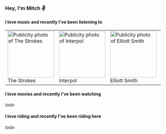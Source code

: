 <div><h3>Hey, I&#x27;m Mitch ✌️</h3><section><h4>I love music and recently I&#x27;ve been listening to</h4><table><tbody><td><img src="https://lastfm.freetls.fastly.net/i/u/174s/2a96cbd8b46e442fc41c2b86b821562f.png" height="150px" alt="Publicity photo of The Strokes"/><br/>The Strokes</td><td><img src="https://lastfm.freetls.fastly.net/i/u/174s/2a96cbd8b46e442fc41c2b86b821562f.png" height="150px" alt="Publicity photo of Interpol"/><br/>Interpol</td><td><img src="https://lastfm.freetls.fastly.net/i/u/174s/2a96cbd8b46e442fc41c2b86b821562f.png" height="150px" alt="Publicity photo of Elliott Smith"/><br/>Elliott Smith</td><td><img src="https://lastfm.freetls.fastly.net/i/u/174s/2a96cbd8b46e442fc41c2b86b821562f.png" height="150px" alt="Publicity photo of New Order"/><br/>New Order</td></tbody></table></section><section><h4>I love movies and recently I&#x27;ve been watching</h4><i>todo</i></section><section><h4>I love riding and recently I&#x27;ve been riding here</h4><i>todo</i></section></div>
